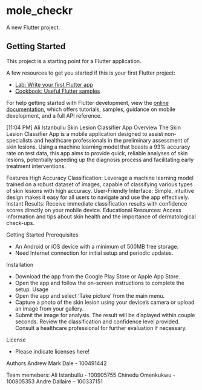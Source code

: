 # mole_checkr

A new Flutter project.

## Getting Started

This project is a starting point for a Flutter application.

A few resources to get you started if this is your first Flutter project:

- [Lab: Write your first Flutter app](https://docs.flutter.dev/get-started/codelab)
- [Cookbook: Useful Flutter samples](https://docs.flutter.dev/cookbook)

For help getting started with Flutter development, view the
[online documentation](https://docs.flutter.dev/), which offers tutorials,
samples, guidance on mobile development, and a full API reference.

[11:04 PM] Ali Istanbullu
Skin Lesion Classifier App
Overview
The Skin Lesion Classifier App is a mobile application designed to assist non-specialists and healthcare professionals in the preliminary assessment of skin lesions. Using a machine learning model that boasts a 93% accuracy rate on test data, this app aims to provide quick, reliable analyses of skin lesions, potentially speeding up the diagnosis process and facilitating early treatment interventions.

Features
High Accuracy Classification: Leverage a machine learning model trained on a robust dataset of images, capable of classifying various types of skin lesions with high accuracy.
User-Friendly Interface: Simple, intuitive design makes it easy for all users to navigate and use the app effectively.
Instant Results: Receive immediate classification results with confidence scores directly on your mobile device.
Educational Resources: Access information and tips about skin health and the importance of dermatological check-ups.

Getting Started
Prerequisites
- An Android or iOS device with a minimum of 500MB free storage.
- Need Internet connection for initial setup and periodic updates.

Installation
- Download the app from the Google Play Store or Apple App Store.
- Open the app and follow the on-screen instructions to complete the setup.
Usage
- Open the app and select ‘Take picture’ from the main menu.
- Capture a photo of the skin lesion using your device’s camera or upload an image from your gallery.
- Submit the image for analysis. The result will be displayed within couple seconds. Review the classification and confidence level provided. Consult a healthcare professional for further evaluation if necessary.

License
- Please indicate licenses here! 

Authors
Andrew Mark Dale - 100491442

Team memebers: 
 Ali Istanbullu - 100905755
 Chinedu Omenkukwu - 100805353
 Andre Dallaire – 100337151
 
